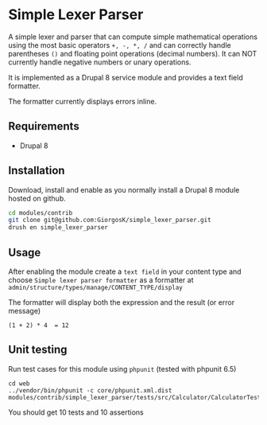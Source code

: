 # Simple Lexer Parser

A simple lexer and parser that can compute simple mathematical operations using the most basic operators `+, -, *, /` and can correctly handle parentheses `()` and floating point operations (decimal numbers).  It can NOT currently handle negative numbers or unary operations.

It is implemented as a Drupal 8 service module and provides a text field formatter.

The formatter currently displays errors inline.

## Requirements

* Drupal 8

## Installation

Download, install and enable as you normally install a Drupal 8 module hosted on github.

```bash
cd modules/contrib
git clone git@github.com:GiorgosK/simple_lexer_parser.git
drush en simple_lexer_parser
```

## Usage

After enabling the module create a `text field` in your content type and choose `Simple lexer parser formatter` as a formatter at `admin/structure/types/manage/CONTENT_TYPE/display`

The formatter will display both the expression and the result (or error message)

```
(1 + 2) * 4  = 12
```

## Unit testing

Run test cases for this module using `phpunit` (tested with phpunit 6.5)

```
cd web
../vendor/bin/phpunit -c core/phpunit.xml.dist modules/contrib/simple_lexer_parser/tests/src/Calculator/CalculatorTest.php
```

You should get 10 tests and 10 assertions
